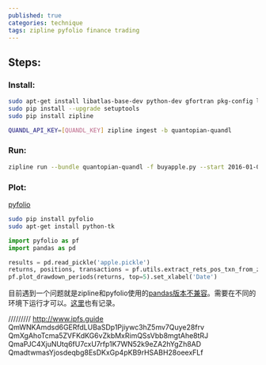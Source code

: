 ```yaml
---
published: true
categories: technique
tags: zipline pyfolio finance trading
---
```


## Steps:

### Install:

```bash
sudo apt-get install libatlas-base-dev python-dev gfortran pkg-config libfreetype6-dev
sudo pip install --upgrade setuptools
sudo pip install zipline

QUANDL_API_KEY=[QUANDL_KEY] zipline ingest -b quantopian-quandl
```

### Run:

```bash
zipline run --bundle quantopian-quandl -f buyapple.py --start 2016-01-01 --end 2018-01-01 -o apple.pickle
```

### Plot:

[pyfolio](https://quantopian.github.io/pyfolio/notebooks/zipline_algo_example/#extract-metrics)

```bash
sudo pip install pyfolio
sudo apt-get install python-tk
```

```python
import pyfolio as pf
import pandas as pd

results = pd.read_pickle('apple.pickle')
returns, positions, transactions = pf.utils.extract_rets_pos_txn_from_zipline(results)
pf.plot_drawdown_periods(returns, top=5).set_xlabel('Date')

```

目前遇到一个问题就是zipline和pyfolio使用的[pandas版本不兼容](https://github.com/quantopian/zipline/issues/2132)。需要在不同的环境下运行才可以。[这里](https://github.com/quantopian/pyfolio/issues/407)也有记录。


/////////
http://www.ipfs.guide
QmWNKAmdsd6GERfdLUBaSDp1Pjiywc3hZ5mv7Quye28frv
QmXgAhoTcma5ZVFKdKG6vZkbMxRimQSsVbb8mgtAhe8tRJ
QmaPJC4XjuNUtq6fU7cxU7rfp1K7WN52k9eZA2hYgZh8AD
QmadtwmasYjosdeqbg8EsDKxGp4pKB9rHSABH28oeexFLf
